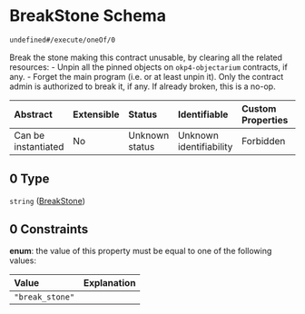 # BreakStone Schema

```txt
undefined#/execute/oneOf/0
```

Break the stone making this contract unusable, by clearing all the related resources: - Unpin all the pinned objects on `okp4-objectarium` contracts, if any. - Forget the main program (i.e. or at least unpin it). Only the contract admin is authorized to break it, if any. If already broken, this is a no-op.

| Abstract            | Extensible | Status         | Identifiable            | Custom Properties | Additional Properties | Access Restrictions | Defined In                                                                 |
| :------------------ | :--------- | :------------- | :---------------------- | :---------------- | :-------------------- | :------------------ | :------------------------------------------------------------------------- |
| Can be instantiated | No         | Unknown status | Unknown identifiability | Forbidden         | Allowed               | none                | [okp4-law-stone.json\*](schema/okp4-law-stone.json "open original schema") |

## 0 Type

`string` ([BreakStone](okp4-law-stone-executemsg-oneof-breakstone.md))

## 0 Constraints

**enum**: the value of this property must be equal to one of the following values:

| Value           | Explanation |
| :-------------- | :---------- |
| `"break_stone"` |             |
